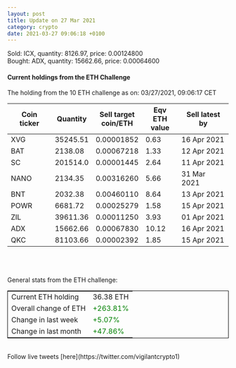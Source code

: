 ```yaml
---
layout: post
title: Update on 27 Mar 2021
category: crypto
date: 2021-03-27 09:06:18 +0100
---
```

<!-- Global site tag (gtag.js) - Google Analytics -->
<script async src="https://www.googletagmanager.com/gtag/js?id=UA-103831149-5"></script>
<script>
  window.dataLayer = window.dataLayer || [];
  function gtag(){dataLayer.push(arguments);}
  gtag('js', new Date());

  gtag('config', 'UA-103831149-5');
</script>
Sold: ICX, quantity:      8126.97, price:   0.00124800<br>Bought: ADX, quantity:     15662.66, price:   0.00064600<br>

#### Current holdings from the ETH Challenge

The holding from the 10 ETH challenge as on: 03/27/2021, 09:06:17 CET

|Coin ticker|Quantity|Sell target<br>coin/ETH|Eqv ETH<br>value|Sell latest by|
|-----------|--------|-----------|-----------|--------------|
XVG|35245.51|  0.00001852|0.63|16 Apr 2021|
BAT|2138.08|  0.00067218|1.33|12 Apr 2021|
SC|201514.0|  0.00001445|2.64|11 Apr 2021|
NANO|2134.35|  0.00316260|5.66|31 Mar 2021|
BNT|2032.38|  0.00460110|8.64|13 Apr 2021|
POWR|6681.72|  0.00025279|1.58|15 Apr 2021|
ZIL|39611.36|  0.00011250|3.93|01 Apr 2021|
ADX|15662.66|  0.00067830|10.12|16 Apr 2021|
QKC|81103.66|  0.00002392|1.85|15 Apr 2021|

<br>
<br>
<br>
General stats from the ETH challenge:

<table style="border:1px solid black;margin-left:auto;margin-right:auto;">
	<tbody>
	<tr>
		<td>Current ETH holding</td>
		<td>     36.38 ETH</td>
	</tr>
	<tr>
		<td>Overall change of ETH</td>
		<td><font color="green">+263.81%</font></td>
	</tr>
	<tr>
		<td>Change in last week</td>
		<td><font color="green">+5.07%</font></td>
	</tr>
	<tr>
		<td>Change in last month</td>
		<td><font color="green">+47.86%</font></td>
	</tr>
	</tbody>
</table>

<br>
Follow live tweets [here](https://twitter.com/vigilantcrypto1)
<br>
<br>